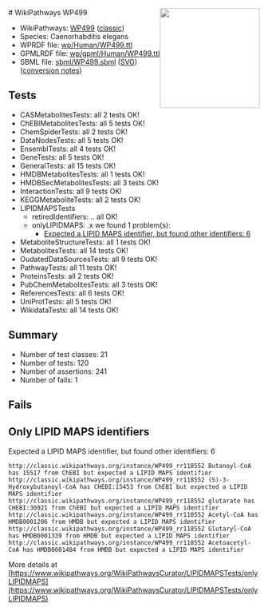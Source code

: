 <img style="float: right; width: 200px" src="https://upload.wikimedia.org/wikipedia/commons/thumb/8/83/Wplogo_with_text_500.png/640px-Wplogo_with_text_500.png" />
# WikiPathways WP499

* WikiPathways: [WP499](https://wikipathways.org/pathways/WP499) ([classic](https://classic.wikipathways.org/instance/WP499))
* Species: Caenorhabditis elegans
* WPRDF file: [wp/Human/WP499.ttl](../wp/Human/WP499.ttl)
* GPMLRDF file: [wp/gpml/Human/WP499.ttl](../wp/gpml/Human/WP499.ttl)
* SBML file: [sbml/WP499.sbml](../sbml/WP499.sbml) ([SVG](../sbml/WP499.svg)) ([conversion notes](../sbml/WP499.txt))

## Tests
* CASMetabolitesTests: all 2 tests OK!
* ChEBIMetabolitesTests: all 5 tests OK!
* ChemSpiderTests: all 2 tests OK!
* DataNodesTests: all 5 tests OK!
* EnsemblTests: all 4 tests OK!
* GeneTests: all 5 tests OK!
* GeneralTests: all 15 tests OK!
* HMDBMetabolitesTests: all 1 tests OK!
* HMDBSecMetabolitesTests: all 3 tests OK!
* InteractionTests: all 9 tests OK!
* KEGGMetaboliteTests: all 2 tests OK!
* LIPIDMAPSTests
    * retiredIdentifiers: .. all OK!
    * onlyLIPIDMAPS: .x we found 1 problem(s):
        * [Expected a LIPID MAPS identifier, but found other identifiers: 6](#48cc60bd)
* MetaboliteStructureTests: all 1 tests OK!
* MetabolitesTests: all 14 tests OK!
* OudatedDataSourcesTests: all 9 tests OK!
* PathwayTests: all 11 tests OK!
* ProteinsTests: all 2 tests OK!
* PubChemMetabolitesTests: all 3 tests OK!
* ReferencesTests: all 6 tests OK!
* UniProtTests: all 5 tests OK!
* WikidataTests: all 14 tests OK!


## Summary

* Number of test classes: 21
* Number of tests: 120
* Number of assertions: 241
* Number of fails: 1

## Fails

<a name="48cc60bd" />

## Only LIPID MAPS identifiers

Expected a LIPID MAPS identifier, but found other identifiers: 6
```
http://classic.wikipathways.org/instance/WP499_rr118552 Butanoyl-CoA has 15517 from ChEBI but expected a LIPID MAPS identifier
http://classic.wikipathways.org/instance/WP499_rr118552 (S)-3-Hydroxybutanoyl-CoA has CHEBI:15453 from ChEBI but expected a LIPID MAPS identifier
http://classic.wikipathways.org/instance/WP499_rr118552 glutarate has CHEBI:30921 from ChEBI but expected a LIPID MAPS identifier
http://classic.wikipathways.org/instance/WP499_rr118552 Acetyl-CoA has HMDB0001206 from HMDB but expected a LIPID MAPS identifier
http://classic.wikipathways.org/instance/WP499_rr118552 Glutaryl-CoA has HMDB0001339 from HMDB but expected a LIPID MAPS identifier
http://classic.wikipathways.org/instance/WP499_rr118552 Acetoacetyl-CoA has HMDB0001484 from HMDB but expected a LIPID MAPS identifier
```

More details at [https://www.wikipathways.org/WikiPathwaysCurator/LIPIDMAPSTests/onlyLIPIDMAPS](https://www.wikipathways.org/WikiPathwaysCurator/LIPIDMAPSTests/onlyLIPIDMAPS)

